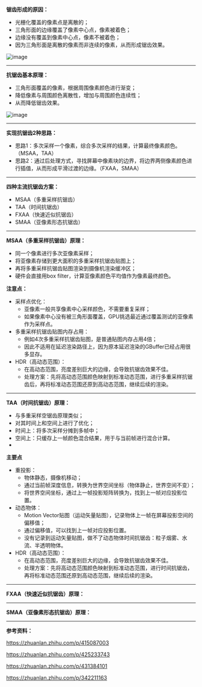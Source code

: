 **锯齿形成的原因：**
- 光栅化覆盖的像素点是离散的；
- 三角形面的边缘覆盖了像素中心点，像素被着色；
- 边缘没有覆盖到像素中心点，像素不被着色；
- 因为三角形面是离散的像素而非连续的像素，从而形成锯齿效果。

![image](https://github.com/user-attachments/assets/d593f30a-5b9c-4fd0-8686-b0ae3977fe5d)

***  
**抗锯齿基本原理：**
- 三角形面覆盖的像素，根据周围像素颜色进行渐变；
- 降低像素与周围颜色离散性，增加与周围颜色连续性；
- 从而降低锯齿效果。

![image](https://github.com/user-attachments/assets/1933b036-034f-478f-9945-f3fbcc48dd2b)

***  
**实现抗锯齿2种思路：**
- 思路1：多次采样一个像素，综合多次采样的结果，计算最终像素颜色。（MSAA，TAA）
- 思路2：通过后处理方式，寻找屏幕中像素块的边界，将边界两侧像素颜色进行插值，从而形成平滑过渡的边缘。（FXAA，SMAA）
*** 
**四种主流抗锯齿方案：**
- MSAA（多重采样抗锯齿）
- TAA（时间抗锯齿）
- FXAA（快速近似抗锯齿）
- SMAA（亚像素形态抗锯齿）
***  
**MSAA（多重采样抗锯齿）原理：**
- 同一个像素进行多次亚像素采样；
- 将亚像素存储到更大面积的多重采样抗锯齿贴图上；
- 再将多重采样抗锯齿贴图渲染到摄像机渲染缓冲区；
- 硬件会直接用box filter，计算亚像素颜色平均值作为像素最终颜色。

**注意点：**
- 采样点优化：  
  - 亚像素一般共享像素中心采样颜色，不需要重复采样；
  - 如果像素中心没有被三角形面覆盖，GPU挑选最近通过覆盖测试的亚像素作为采样点。
- 多重采样抗锯齿贴图内存占用：
  - 例如4次多重采样抗锯齿贴图，是普通贴图内存占用4倍；
  - 因此不适用在延迟渲染路径上，因为原本延迟渲染的GBuffer已经占用很多显存。
- HDR（高动态范围）：
  - 在高动态范围，亮度差别巨大的边缘，会导致抗锯齿效果不佳。
  - 处理方案：先将高动态范围颜色映射到标准动态范围，进行多重采样抗锯齿后，再将标准动态范围还原到高动态范围，继续后续的渲染。
***  
**TAA（时间抗锯齿）原理：**
- 与多重采样空锯齿原理类似；
- 对其时间上和空间上进行了优化；
- 时间上：将多次采样分摊到多帧中；
- 空间上：只缓存上一帧颜色混合结果，用于与当前帧进行混合计算。
- 
**主要点**
- 重投影：
  - 物体静态，摄像机移动；
  - 通过当前帧深度信息，转换为世界空间坐标（物体静止，世界空间不变）；
  - 将世界空间坐标，通过上一帧投影矩阵转换为，找到上一帧对应投影位置。 
- 动态物体：
  - Motion Vector贴图（运动矢量贴图），记录物体上一帧在屏幕投影空间的偏移值；
  - 通过偏移值，可以找到上一帧对应投影位置。
  - 没有记录到运动矢量贴图，做不了动态物体时间抗锯齿：粒子烟雾、水流、半透明物体。
- HDR（高动态范围）：
  - 在高动态范围，亮度差别巨大的边缘，会导致抗锯齿效果不佳。
  - 处理方案：先将高动态范围颜色映射到标准动态范围，进行时间抗锯齿，再将标准动态范围还原到高动态范围，继续后续的渲染。
***  
**FXAA（快速近似抗锯齿）原理：**
*** 
**SMAA（亚像素形态抗锯齿）原理：**
*** 
**参考资料：**

https://zhuanlan.zhihu.com/p/415087003

https://zhuanlan.zhihu.com/p/425233743

https://zhuanlan.zhihu.com/p/431384101

https://zhuanlan.zhihu.com/p/342211163
